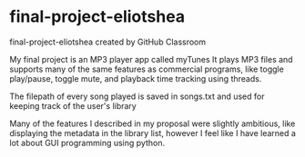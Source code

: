 # final-project-eliotshea
final-project-eliotshea created by GitHub Classroom

My final project is an MP3 player app called myTunes
It plays MP3 files and supports many of the same features as commercial programs, like toggle play/pause, toggle mute, and playback time
tracking using threads.

The filepath of every song played is saved in songs.txt and used for keeping track of the user's library

Many of the features I described in my proposal were slightly ambitious, like displaying the metadata in the library list, however I
feel like I have learned a lot about GUI programming using python.
